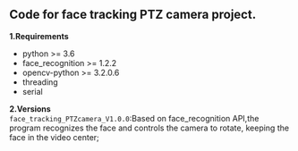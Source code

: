 ## Code for face tracking PTZ camera project.
**1.Requirements**  
- python >= 3.6  
- face_recognition >= 1.2.2  
- opencv-python >= 3.2.0.6  
- threading  
- serial  
  
**2.Versions**  
`face_tracking_PTZcamera_V1.0.0`:Based on face_recognition API,the program recognizes the face and controls the camera to rotate, keeping the face in the video center;  
